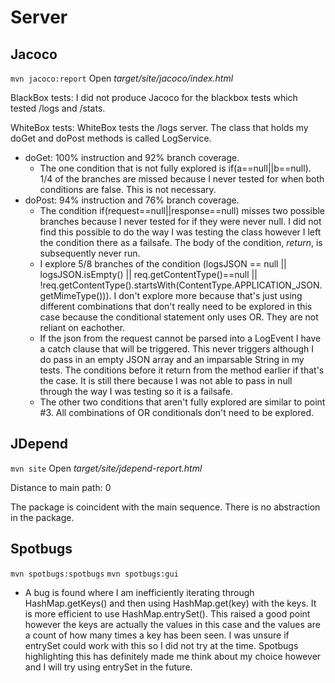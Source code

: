 # Server

## Jacoco
`mvn jacoco:report`
Open *target/site/jacoco/index.html*

BlackBox tests: I did not produce Jacoco for the blackbox tests which tested /logs and /stats.

WhiteBox tests: WhiteBox tests the /logs server. The class that holds my doGet and doPost methods is called LogService.
- doGet: 100% instruction and 92% branch coverage.
    - The one condition that is not fully explored is if(a==null||b==null). 1/4 of the branches are missed because I
never tested for when both conditions are false. This is not necessary.
- doPost: 94% instruction and 76% branch coverage.
    - The condition if(request==null||response==null) misses two possible branches because I never tested for if they were never null. I did not find this possible
to do the way I was testing the class however I left the condition there as a failsafe. The body of the condition, *return*, is subsequently never run.
    - I explore 5/8 branches of the condition (logsJSON == null || logsJSON.isEmpty() || req.getContentType()==null || !req.getContentType().startsWith(ContentType.APPLICATION_JSON.getMimeType())).
I don't explore more because that's just using different combinations that don't really need to be explored in this case because the conditional statement only uses OR. They are not reliant on eachother.
    - If the json from the request cannot be parsed into a LogEvent I have a catch clause that will be triggered. This never triggers although I do pass in an empty
JSON array and an imparsable String in my tests. The conditions before it return from the method earlier if that's the case. It is still there because I was not able to
pass in null through the way I was testing so it is a failsafe.
    - The other two conditions that aren't fully explored are similar to point #3. All combinations of OR conditionals don't need to be explored.

## JDepend
`mvn site`
Open *target/site/jdepend-report.html*

Distance to main path: 0

The package is coincident with the main sequence. There is no abstraction in the package.

## Spotbugs
`mvn spotbugs:spotbugs`
`mvn spotbugs:gui`
 - A bug is found where I am inefficiently iterating through HashMap.getKeys() and then using HashMap.get(key) with the keys. It is more efficient to use HashMap.entrySet().
 This raised a good point however the keys are actually the values in this case and the values are a count of how many times a key has been seen. I was unsure if entrySet could
work with this so I did not try at the time. Spotbugs highlighting this has definitely made me think about my choice however and I will try using entrySet in the future.